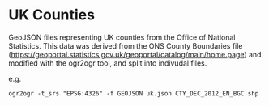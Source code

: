# UK Counties

GeoJSON files representing UK counties from the Office of National Statistics. This data was derived from the ONS County Boundaries file (https://geoportal.statistics.gov.uk/geoportal/catalog/main/home.page) and modified with the ogr2ogr tool, and split into indivudal files.

e.g.

```
ogr2ogr -t_srs "EPSG:4326" -f GEOJSON uk.json CTY_DEC_2012_EN_BGC.shp
```